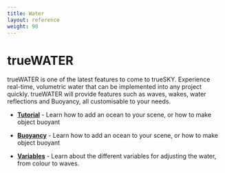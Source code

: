 ```yaml
---
title: Water
layout: reference
weight: 90
---
```







trueWATER
====================
trueWATER is one of the latest features to come to trueSKY. Experience real-time, volumetric water that can be implemented into any project quickly. trueWATER will provide features such as waves, wakes, water reflections and Buoyancy, all customisable to your needs.


* [**Tutorial**](tutorials.html)                                                        - Learn how to add an ocean to your scene, or how to make object buoyant

* [**Buoyancy**](Buoyancy.html)                                                         - Learn how to add an ocean to your scene, or how to make object buoyant

* [**Variables**](variables.html)                                                       - Learn about the different variables for adjusting the water, from colour to waves.
